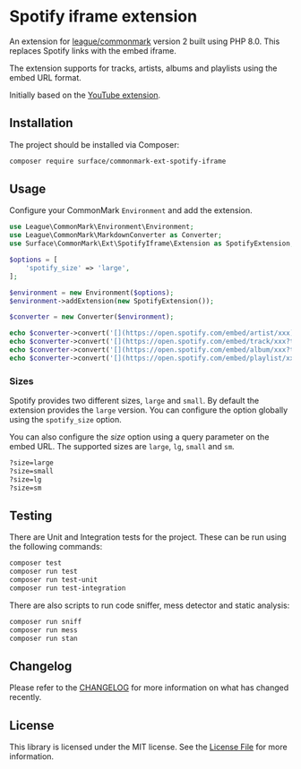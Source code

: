 # Spotify iframe extension

An extension for [league/commonmark](https://github.com/thephpleague/commonmark)
version 2 built using PHP 8.0. This replaces Spotify links with the embed iframe.

The extension supports for tracks, artists, albums and playlists using the embed
URL format.

Initially based on the [YouTube extension](https://github.com/zoonru/commonmark-ext-youtube-iframe).

## Installation

The project should be installed via Composer:

```bash
composer require surface/commonmark-ext-spotify-iframe
```

## Usage

Configure your CommonMark `Environment` and add the extension.

```php
use League\CommonMark\Environment\Environment;
use League\CommonMark\MarkdownConverter as Converter;
use Surface\CommonMark\Ext\SpotifyIframe\Extension as SpotifyExtension;

$options = [
    'spotify_size' => 'large',
];

$environment = new Environment($options);
$environment->addExtension(new SpotifyExtension());

$converter = new Converter($environment);

echo $converter->convert('[](https://open.spotify.com/embed/artist/xxx)');
echo $converter->convert('[](https://open.spotify.com/embed/track/xxx?theme=0)');
echo $converter->convert('[](https://open.spotify.com/embed/album/xxx?theme=1&size=small)');
echo $converter->convert('[](https://open.spotify.com/embed/playlist/xxx?theme=1&size=lg)');
```

### Sizes

Spotify provides two different sizes, `large` and `small`. By default the
extension provides the `large` version. You can configure the option globally
using the `spotify_size` option.

You can also configure the *size* option using a query parameter on the embed
URL. The supported sizes are `large`, `lg`, `small` and `sm`.

```html
?size=large
?size=small
?size=lg
?size=sm
```

## Testing

There are Unit and Integration tests for the project. These can be run using
the following commands:

```bash
composer test
composer run test
composer run test-unit
composer run test-integration
```

There are also scripts to run code sniffer, mess detector and static analysis:

```bash
composer run sniff
composer run mess
composer run stan
```

## Changelog

Please refer to the [CHANGELOG](CHANGELOG.md) for more information on what has
changed recently.

## License

This library is licensed under the MIT license. See the
[License File](LICENSE.md) for more information.
